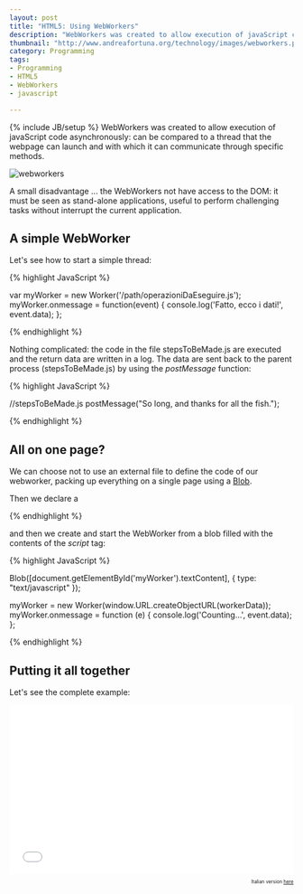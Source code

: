 ```yaml
---
layout: post
title: "HTML5: Using WebWorkers"
description: "WebWorkers was created to allow execution of javaScript code asynchronously: can be compared to a thread that the webpage can launch and with which it can communicate through specific methods."
thumbnail: "http://www.andreafortuna.org/technology/images/webworkers.png"
category: Programming
tags: 
- Programming
- HTML5
- WebWorkers
- javascript

---
```

{% include JB/setup %}
WebWorkers was created to allow execution of javaScript code asynchronously: can be compared to a thread that the webpage can launch and with which it can communicate through specific methods.

![webworkers](http://www.andreafortuna.org/technology/images/webworkers.png)
<!-- more -->

A small disadvantage ... the WebWorkers not have access to the DOM: it must be seen as stand-alone applications, useful to perform challenging tasks without interrupt the current application.

A simple WebWorker
--

Let's see how to start a simple thread:

{% highlight JavaScript %}

  var myWorker = new Worker('/path/operazioniDaEseguire.js');
    myWorker.onmessage = function(event) {
        console.log('Fatto, ecco i dati!', event.data);
    };
    
{% endhighlight %}    

Nothing complicated: the code in the file stepsToBeMade.js are executed and the return data are written in a log.
The data are sent back to the parent process (stepsToBeMade.js) by using the *postMessage* function:

{% highlight JavaScript %}

//stepsToBeMade.js
postMessage("So long, and thanks for all the fish.");

{% endhighlight %}    

All on one page?
--

We can choose not to use an external file to define the code of our webworker, packing up everything on a single page using a [Blob](https://developer.mozilla.org/en-US/docs/Web/API/Blob).

Then we declare a <script> element contains the code to be executed (a simple counter):


{% highlight JavaScript %}

<script id="myWorker">
    var i = 0;
    setInterval(function() {
        i++;
        postMessage(i);
    }, 1000);
</script>

{% endhighlight %}    


and then we create and start the WebWorker from a blob filled with the contents of the *script* tag:

{% highlight JavaScript %}

Blob([document.getElementById('myWorker').textContent], {
    type: "text/javascript"
});

myWorker = new Worker(window.URL.createObjectURL(workerData));
    myWorker.onmessage = function (e) {
        console.log('Counting...', event.data);
    };

{% endhighlight %}  

Putting it all together
--

Let's see the complete example:

<iframe width="100%" height="300" src="//jsfiddle.net/AndyFor/VdEzw/3/embedded/" allowfullscreen="allowfullscreen" frameborder="0"></iframe>

<p style="font-size:0.6em;float:right;">Italian version <a href="http://www.andreafortuna.org/2013/07/22/html5-i-web-workers/">here</a></p>
